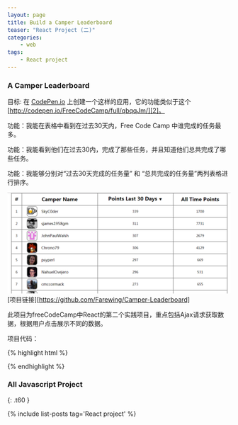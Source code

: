 ```yaml
---
layout: page
title: Build a Camper Leaderboard
teaser: "React Project (二)"
categories:
    - web
tags:
    - React project
---
```


### A Camper Leaderboard

目标: 在 [CodePen.io][1] 上创建一个这样的应用，它的功能类似于这个 [http://codepen.io/FreeCodeCamp/full/qbqqJm/][2]。

功能：我能在表格中看到在过去30天内，Free Code Camp 中谁完成的任务最多。

功能：我能看到他们在过去30内，完成了那些任务，并且知道他们总共完成了哪些任务。

功能：我能够分别对“过去30天完成的任务量” 和 “总共完成的任务量”两列表格进行排序。


![camper](/images/camper.png)
[项目链接][https://github.com/Farewing/Camper-Leaderboard]

此项目为freeCodeCamp中React的第二个实践项目，重点包括Ajax请求获取数据，根据用户点击展示不同的数据。

项目代码： 

{% highlight html %}
<!DOCTYPE html>
<html>
  <head>

  <link rel="stylesheet" type="text/css" href="css/style.css">
    <script src="build/react.js"></script>
    <script src="build/react-dom.js"></script>
    <script src="build/browser.min.js"></script>
    <script src="build/jquery.min.js"></script>
    <script type="text/javascript" src="https://cdnjs.cloudflare.com/ajax/libs/marked/0.3.6/marked.min.js"></script>
  </head>

  <body>
  <div id="container">
    
  </div>
  
  <script type="text/babel">
  var ListNode = React.createClass({
  render: function() {
  var profileLink = 'https://www.freecodecamp.com/' + this.props.info.username;

    return (
      <tr>
        <td>{this.props.id}</td>
        <td>
          <img src={this.props.info.img} className="img-responsive" />
          <span className="spann"><a className="aa" href={profileLink} target='_blank'>{this.props.info.username}</a></span>
        </td>
        <td>{this.props.info.recent}</td> 
                <td>{this.props.info.alltime}</td>
      </tr>
      );
  }
});

var UserList = React.createClass({
  getInitialState: function(){
    return {data: []};
  },
  ajaxRequest: function(){
    $.ajax({
      url: 'https://fcctop100.herokuapp.com/api/fccusers/top/' + this.props.order,
      dataType: 'json',
      cache: false,
      success: function(result) {
        this.setState({data: result});
      }.bind(this),
      error: function(xhr, status, err) {
          console.error(this.props.url, status, err.toString());
          }.bind(this)
    });
  },
  componentDidMount: function() {
      this.ajaxRequest();
    },  
  render: function() {
  this.ajaxRequest();
    var userNodes = this.state.data.map(function(user, idx){
      return (
        <ListNode info={user} id={idx + 1} key={idx} />
      );
    });
    return (
      <tbody>
        {userNodes}
      </tbody>
    );
  }
});

var LeaderBoard = React.createClass({
  getInitialState: function () {
    return {
      order: 'recent'
    }
  },
  componentDidUpdate: function() {
      $(".hidden").hide(); 
      $(".visible").show();
    },  
  render: function(){
    var recentClass = '';
      var allTimeClass = '';

      if(this.state.order == 'recent') {
          recentClass = 'visible';
          allTimeClass = 'hidden';
      }
      else{
          recentClass = 'hidden';
          allTimeClass = 'visible';
      } 
      return (
        <table className="table table-striped">
          <thead>
            <tr>
              <th>#</th>
              <th>Camper Name</th>
              <th><a className="ret" href="#" onClick={this.recentOrder}>Points Last 30 Days <span className={recentClass}>▼</span></a></th>
              <th><a className="all" href="#" onClick={this.allTimeOrder}>All Time Points <span className={allTimeClass}>▼</span></a></th>
            </tr>
          </thead>
          <UserList order={this.state.order} />
        </table>
      );
  },
  recentOrder: function () {
      this.setState ({ order: 'recent' });
      
    },
    allTimeOrder: function () {
      this.setState ({ order: 'alltime' });
    }
});

ReactDOM.render (<LeaderBoard />, document.getElementById ('container'));
$(".hidden").hide();


</script>
</body>
</html>
{% endhighlight %}

### All Javascript Project
{: .t60 }

{% include list-posts tag='React project' %}

[1]: http://codepen.io/FreeCodeCamp/full/qbqqJm/
[2]: http://codepen.io/FreeCodeCamp/full/qbqqJm/
